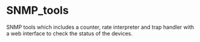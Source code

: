 # SNMP_tools
SNMP tools which includes a counter, rate interpreter and trap handler with a web interface to check the status of the devices.
